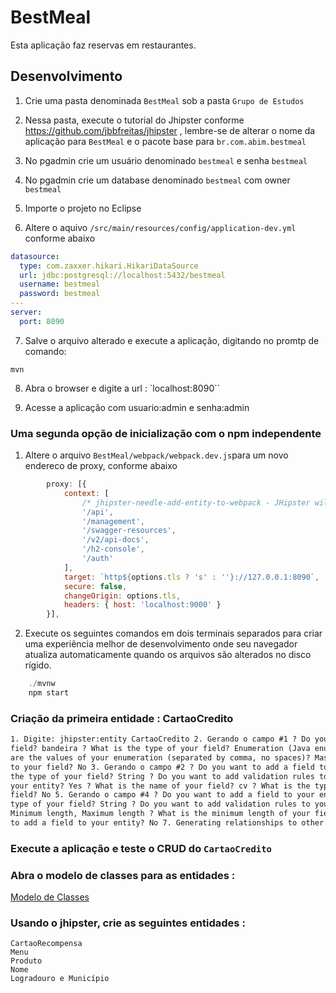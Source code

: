# BestMeal

Esta aplicação faz reservas em restaurantes.

## Desenvolvimento

1. Crie uma pasta denominada `BestMeal` sob a pasta `Grupo de Estudos`

2. Nessa pasta, execute o tutorial do Jhipster conforme https://github.com/jbbfreitas/jhipster , lembre-se de alterar o nome da aplicação para `BestMeal` e o pacote base para `br.com.abim.bestmeal`

3. No pgadmin crie um usuário denominado `bestmeal` e senha `bestmeal`

4. No pgadmin crie um database denominado `bestmeal` com owner `bestmeal`

5. Importe o projeto no Eclipse

6. Altere o aquivo `/src/main/resources/config/application-dev.yml` conforme abaixo

```yml
datasource:
  type: com.zaxxer.hikari.HikariDataSource
  url: jdbc:postgresql://localhost:5432/bestmeal
  username: bestmeal
  password: bestmeal
---
server:
  port: 8090
```

7. Salve o arquivo alterado e execute a aplicação, digitando no promtp de comando:

```
mvn
```

8. Abra o browser e digite a url : `localhost:8090``

9. Acesse a aplicação com usuario:admin e senha:admin

### Uma segunda opção de inicialização com o npm independente

1. Altere o arquivo `BestMeal/webpack/webpack.dev.js`para um novo endereco de proxy, conforme abaixo

```js
        proxy: [{
            context: [
                /* jhipster-needle-add-entity-to-webpack - JHipster will add entity api paths here */
                '/api',
                '/management',
                '/swagger-resources',
                '/v2/api-docs',
                '/h2-console',
                '/auth'
            ],
            target: `http${options.tls ? 's' : ''}://127.0.0.1:8090`,
            secure: false,
            changeOrigin: options.tls,
            headers: { host: 'localhost:9000' }
        }],
```

2. Execute os seguintes comandos em dois terminais separados para criar uma experiência melhor de desenvolvimento onde seu navegador
   atualiza automaticamente quando os arquivos são alterados no disco rígido.

```java
    ./mvnw
    npm start
```

### Criação da primeira entidade : CartaoCredito

```html
1. Digite: jhipster:entity CartaoCredito 2. Gerando o campo #1 ? Do you want to add a field to your entity? Yes ? What is the name of your
field? bandeira ? What is the type of your field? Enumeration (Java enum type) ? What is the class name of your enumeration? Bandeira ? What
are the values of your enumeration (separated by comma, no spaces)? Maste er,Visa,Elo,American,Dinners ? Do you want to add validation rules
to your field? No 3. Gerando o campo #2 ? Do you want to add a field to your entity? Yes ? What is the name of your field? numero ? What is
the type of your field? String ? Do you want to add validation rules to your field? No 4. Gerando o campo #3 ? Do you want to add a field to
your entity? Yes ? What is the name of your field? cv ? What is the type of your field? String ? Do you want to add validation rules to your
field? No 5. Gerando o campo #4 ? Do you want to add a field to your entity? Yes ? What is the name of your field? validade ? What is the
type of your field? String ? Do you want to add validation rules to your field? Yes ? Which validation rules do you want to add? Required,
Minimum length, Maximum length ? What is the minimum length of your field? 4 ? What is the maximum length of your field? 4 6. ? Do you want
to add a field to your entity? No 7. Generating relationships to other entities 8. ? Do you want to add a relationship to another entity? No
```

### Execute a aplicação e teste o CRUD do `CartaoCredito`

### Abra o modelo de classes para as entidades :

[Modelo de Classes](https://github.com/jbbfreitas/BestMeal/blob/master/Calsses%20do%20restaurante.jpg)

### Usando o jhipster, crie as seguintes entidades :

```
CartaoRecompensa
Menu
Produto
Nome
Logradouro e Município
```
